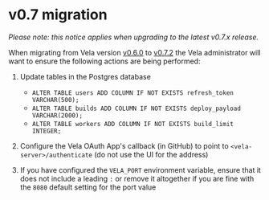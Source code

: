 # v0.7 migration

_Please note: this notice applies when upgrading to the latest v0.7.x release._

When migrating from Vela version [v0.6.0](https://github.com/go-vela/community/blob/master/releases/v0.6.0.md) to [v0.7.2](https://github.com/go-vela/community/blob/master/releases/v0.7.2.md) the Vela administrator will want to ensure the following actions are being performed:

1. Update tables in the Postgres database
   * `ALTER TABLE users ADD COLUMN IF NOT EXISTS refresh_token VARCHAR(500);`
   * `ALTER TABLE builds ADD COLUMN IF NOT EXISTS deploy_payload VARCHAR(2000);`
   * `ALTER TABLE workers ADD COLUMN IF NOT EXISTS build_limit INTEGER;`

1. Configure the Vela OAuth App's callback (in GitHub) to point to `<vela-server>/authenticate` (do not use the UI for the address)

1. If you have configured the `VELA_PORT` environment variable, ensure that it does not include a leading `:` or remove it altogether if you are fine with the `8080` default setting for the port value